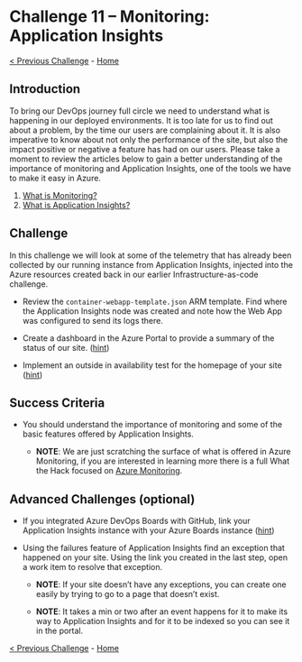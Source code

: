 # Challenge 11 – Monitoring: Application Insights

[< Previous Challenge](Challenge-10.md) - [Home](../README.md)

## Introduction

To bring our DevOps journey full circle we need to understand what is happening in our deployed environments. It is too late for us to find out about a problem, by the time our users are complaining about it. It is also imperative to know about not only the performance of the site, but also the impact positive or negative a feature has had on our users. Please take a moment to review the articles below to gain a better understanding of the importance of monitoring and Application Insights, one of the tools we have to make it easy in Azure. 

1. [What is Monitoring?](https://docs.microsoft.com/en-us/azure/devops/learn/what-is-monitoring)
2. [What is Application Insights?](https://docs.microsoft.com/en-us/azure/azure-monitor/app/app-insights-overview)

## Challenge

In this challenge we will look at some of the telemetry that has already been collected by our running instance from Application Insights, injected into the Azure resources created back in our earlier Infrastructure-as-code challenge. 

- Review the `container-webapp-template.json` ARM template. Find where the Application Insights node was created and note how the Web App was configured to send its logs there. 

- Create a dashboard in the Azure Portal to provide a summary of the status of our site. ([hint](https://docs.microsoft.com/en-us/azure/azure-monitor/app/overview-dashboard#application-dashboard))

- Implement an outside in availability test for the homepage of your site ([hint](https://docs.microsoft.com/en-us/azure/azure-monitor/app/monitor-web-app-availability))

## Success Criteria

- You should understand the importance of monitoring and some of the basic features offered by Application Insights.

    - **NOTE**: We are just scratching the surface of what is offered in Azure Monitoring, if you are interested in learning more there is a full What the Hack focused on [Azure Monitoring](https://github.com/microsoft/WhatTheHack/tree/master/007-AzureMonitoring).

## Advanced Challenges (optional)

- If you integrated Azure DevOps Boards with GitHub, link your Application Insights instance with your Azure Boards instance ([hint](https://azure.microsoft.com/en-us/blog/application-insights-work-item-integration-with-visual-studio-team-services/))

- Using the failures feature of Application Insights find an exception that happened on your site. Using the link you created in the last step, open a work item to resolve that exception. 

    - **NOTE**: If your site doesn’t have any exceptions, you can create one easily by trying to go to a page that doesn’t exist.

    - **NOTE**: It takes a min or two after an event happens for it to make its way to Application Insights and for it to be indexed so you can see it in the portal.

[< Previous Challenge](Challenge-10.md) - [Home](../README.md)
